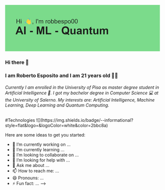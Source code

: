 ![Header](https://github.com/robbespo00/robbespo00/blob/main/header.png)
### Hi there 👋

<!--
**robbespo00/robbespo00** is a ✨ _special_ ✨ repository because its `README.md` (this file) appears on your GitHub profile.
!-->

<h3> I am Roberto Esposito and I am 21 years old 👨‍💻</h3>
<h6> Currently I am enrolled in the University of Pisa as master degree student in Artificial Intelligence 🤖. I got my bachelor degree in Computer Science 💻 at the University of Salerno. My interests are: Artificial Intelligence, Machine Learning, Deep Learning and Quantum Computing. </h6>
#Technologies
![](https://img.shields.io/badge/<WORD_ON_LEFT>-<WORD_ON_RIGHT>-informational?style=flat&logo=<LOGO_NAME>&logoColor=white&color=2bbc8a)

Here are some ideas to get you started:

- 🔭 I’m currently working on ...
- 🌱 I’m currently learning ...
- 👯 I’m looking to collaborate on ...
- 🤔 I’m looking for help with ...
- 💬 Ask me about ...
- 📫 How to reach me: ...
- 😄 Pronouns: ...
- ⚡ Fun fact: ...
-->
